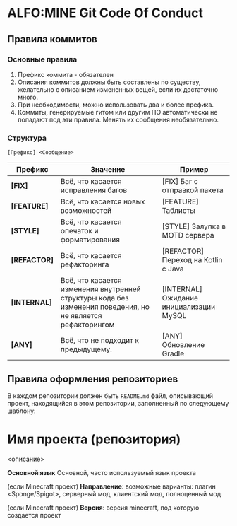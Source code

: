 # ALFO:MINE Git Code Of Conduct #
## Правила коммитов
### Основные правила
1. Префикс коммита - обязателен
2. Описания коммитов должны быть составлены по существу, желательно с описанием измененных вещей, если их достаточно много.
3. При необходимости, можно использовать два и более префика.
4. Коммиты, генерируемые гитом или другим ПО автоматически не попадают под эти правила. Менять их сообщения необязательно.

### Структура
```
[Префикс] <Сообщение>                             
```

| Префикс | Значение | Пример |
| ------- | -------- | ------ |
| **[FIX]** | Всё, что касается исправления багов | [FIX] Баг с отправкой пакета |
| **[FEATURE]** | Всё, что касается новых возможностей | [FEATURE] Таблисты |
| **[STYLE]** | Всё, что касается опечаток и форматирования | [STYLE] Залупка в MOTD сервера |
| **[REFACTOR]** | Всё, что касается рефакторинга | [REFACTOR] Переход на Kotlin с Java |
| **[INTERNAL]** | Всё, что касается изменения внутренней структуры кода без изменения поведения, но не является рефакторингом | [INTERNAL] Ожидание инициализации MySQL |
| **[ANY]** | Всё, что не подходит к предыдущему. | [ANY] Обновление Gradle |
## Правила оформления репозиториев
В каждом репозитории должен быть `README.md` файл, описывающий проект, находящийся в этом репозитории, заполненный по следующему шаблону:
# Имя проекта (репозитория)
<описание>

**Основной язык** Основной, часто используемый язык проекта

(если Minecraft проект) **Направление**:  возможные варианты: плагин <Sponge/Spigot>, серверный мод, клиентский мод, полноценный мод

(если Minecraft проект) **Версия**: версия minecraft, под которую создается проект

